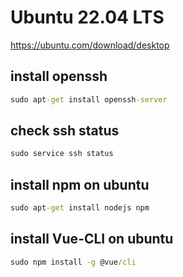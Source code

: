 # Ubuntu 22.04 LTS
https://ubuntu.com/download/desktop

## install openssh
```cmd
sudo apt-get install openssh-server
```
## check ssh status
```cmd
sudo service ssh status
```
## install npm on ubuntu
```cmd
sudo apt-get install nodejs npm
```
## install Vue-CLI on ubuntu
```cmd
sudo npm install -g @vue/cli
```
